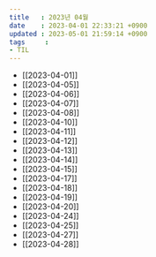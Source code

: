 ```yaml
---
title   : 2023년 04월
date    : 2023-04-01 22:33:21 +0900
updated : 2023-05-01 21:59:14 +0900
tags     : 
- TIL
---
```

- [[2023-04-01]]
- [[2023-04-05]]
- [[2023-04-06]]
- [[2023-04-07]]
- [[2023-04-08]]
- [[2023-04-10]]
- [[2023-04-11]]
- [[2023-04-12]]
- [[2023-04-13]]
- [[2023-04-14]]
- [[2023-04-15]]
- [[2023-04-17]]
- [[2023-04-18]]
- [[2023-04-19]]
- [[2023-04-20]]
- [[2023-04-24]]
- [[2023-04-25]]
- [[2023-04-27]]
- [[2023-04-28]]
